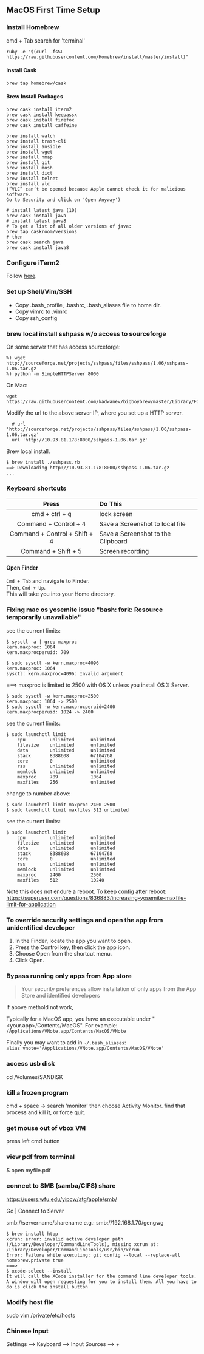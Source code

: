 ## MacOS First Time Setup

### Install Homebrew

cmd + Tab search for 'terminal'

```
ruby -e "$(curl -fsSL https://raw.githubusercontent.com/Homebrew/install/master/install)"
```

#### Install Cask

```
brew tap homebrew/cask
```

#### Brew Install Packages

```
brew cask install iterm2
brew cask install keepassx
brew cask install firefox
brew cask install caffeine

brew install watch
brew install trash-cli
brew install ansible
brew install wget
brew install nmap
brew install git
brew install mosh
brew install dict
brew install telnet
brew install vlc
(“VLC” can’t be opened because Apple cannot check it for malicious software.
Go to Security and click on 'Open Anyway')

# install latest java (10)
brew cask install java
# install latest java8
# To get a list of all older versions of java:  
brew tap caskroom/versions 
# then 
brew cask search java
brew cask install java8
```
### Configure iTerm2

Follow [here](https://github.com/gengwg/cheatsheets/blob/master/iterm2.md).

### Set up Shell/Vim/SSH

* Copy .bash_profile, .bashrc, .bash_aliases file to home dir.
* Copy vimrc to .vimrc
* Copy ssh_config

### brew local install sshpass w/o access to sourceforge

On some server that has access sourceforge:
```
%) wget http://sourceforge.net/projects/sshpass/files/sshpass/1.06/sshpass-1.06.tar.gz
%) python -m SimpleHTTPServer 8000
```

On Mac:

    wget  https://raw.githubusercontent.com/kadwanev/bigboybrew/master/Library/Formula/sshpass.rb

Modify the url to the above server IP, where you set up a HTTP server.
```
  # url 'http://sourceforge.net/projects/sshpass/files/sshpass/1.06/sshpass-1.06.tar.gz'
  url 'http://10.93.81.178:8000/sshpass-1.06.tar.gz'
```

Brew local install.
```
$ brew install ./sshpass.rb
==> Downloading http://10.93.81.178:8000/sshpass-1.06.tar.gz
...
```


### Keyboard shortcuts

|             Press             |                      Do This                      |
|:-----------------------------:|:--------------------------------------------------|
|         cmd + ctrl + q        | lock screen                                       |
| Command + Control + 4         | Save a Screenshot to local file                   |
| Command + Control + Shift + 4 | Save a Screenshot to the Clipboard                |
| Command + Shift + 5           | Screen recording                                  |

#### Open Finder

`Cmd + Tab` and navigate to Finder.  
Then, `Cmd + Up`.  
This will take you into your Home directory.

### Fixing mac os yosemite issue "bash: fork: Resource temporarily unavailable"

see the current limits:
```
$ sysctl -a | grep maxproc
kern.maxproc: 1064
kern.maxprocperuid: 709
```

```
$ sudo sysctl -w kern.maxproc=4096
kern.maxproc: 1064
sysctl: kern.maxproc=4096: Invalid argument
```

===> maxproc is limited to 2500 with OS X unless you install OS X Server.

```
$ sudo sysctl -w kern.maxproc=2500
kern.maxproc: 1064 -> 2500
$ sudo sysctl -w kern.maxprocperuid=2400
kern.maxprocperuid: 1024 -> 2400

```

see the current limits:
```
$ sudo launchctl limit
	cpu         unlimited      unlimited
	filesize    unlimited      unlimited
	data        unlimited      unlimited
	stack       8388608        67104768
	core        0              unlimited
	rss         unlimited      unlimited
	memlock     unlimited      unlimited
	maxproc     709            1064
	maxfiles    256            unlimited
```

change to number above:
```
$ sudo launchctl limit maxproc 2400 2500
$ sudo launchctl limit maxfiles 512 unlimited
```

see the current limits:
```
$ sudo launchctl limit
	cpu         unlimited      unlimited
	filesize    unlimited      unlimited
	data        unlimited      unlimited
	stack       8388608        67104768
	core        0              unlimited
	rss         unlimited      unlimited
	memlock     unlimited      unlimited
	maxproc     2400           2500
	maxfiles    512            10240
```

Note this does not endure a reboot. To keep config after reboot:  
https://superuser.com/questions/836883/increasing-yosemite-maxfile-limit-for-application

### To override security settings and open the app from unidentified developer

1. In the Finder, locate the app you want to open. 
2. Press the Control key, then click the app icon.
3. Choose Open from the shortcut menu.
4. Click Open.


###  Bypass running only apps from App store

> Your security preferences allow installation of only apps from the App Store and identified developers

If above methold not work,

Typically for a MacOS app, you have an executable under "<your.app>/Contents/MacOS". For example:
`/Applications/VNote.app/Contents/MacOS/VNote`

Finally you may want to add in `~/.bash_aliases`:  
```alias vnote='/Applications/VNote.app/Contents/MacOS/VNote'```

### access usb disk
cd /Volumes/SANDISK

### kill a frozen program
cmd + space -> search 'monitor'
then choose Activity Monitor.
find that process and kill it, or force quit.

### get mouse out of vbox VM
press left cmd button

### view pdf from terminal
$ open myfile.pdf


### connect to SMB (samba/CIFS) share
https://users.wfu.edu/yipcw/atg/apple/smb/

Go | Connect to Server

smb://servername/sharename
e.g.:
smb://192.168.1.70/gengwg

```
$ brew install htop
xcrun: error: invalid active developer path (/Library/Developer/CommandLineTools), missing xcrun at: /Library/Developer/CommandLineTools/usr/bin/xcrun
Error: Failure while executing: git config --local --replace-all homebrew.private true
===>
$ xcode-select --install
It will call the XCode installer for the command line developer tools. A window will open requesting for you to install them. All you have to do is click the install button
```

### Modify host file 
sudo vim /private/etc/hosts

### Chinese Input
Settings --> Keyboard --> Input Sources --> +
